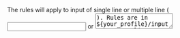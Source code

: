 The rules will apply to input of single line or multiple line (<input> or <textarea>).
Rules are in ${your_profile}/input_changer.sqlite.
url_pattern, input, and replacement can be regular expressions.
After adding/deleting a rule, an existing page needs to be reloaded to make the change take effect.